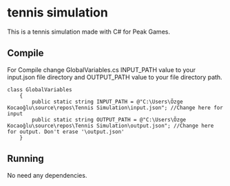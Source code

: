 # tennis simulation
This is a tennis simulation made with C# for Peak Games. 

## Compile

For Compile change GlobalVariables.cs INPUT_PATH value to your input.json file directory and OUTPUT_PATH value to your file directory path.

```
class GlobalVariables
    {
        public static string INPUT_PATH = @"C:\Users\Özge Kocaoğlu\source\repos\Tennis Simulation\input.json"; //Change here for input
        public static string OUTPUT_PATH = @"C:\Users\Özge Kocaoğlu\source\repos\Tennis Simulation\output.json"; //Change here for output. Don't erase '\output.json'
    }
```



## Running
No need any dependencies. 


